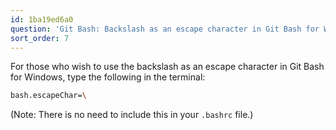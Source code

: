 ```yaml
---
id: 1ba19ed6a0
question: 'Git Bash: Backslash as an escape character in Git Bash for Windows'
sort_order: 7
---
```


For those who wish to use the backslash as an escape character in Git Bash for Windows, type the following in the terminal:

```bash
bash.escapeChar=\
```

(Note: There is no need to include this in your `.bashrc` file.)
